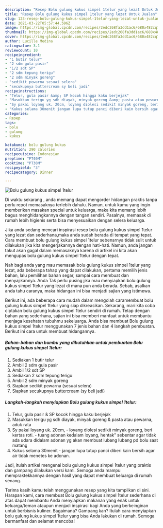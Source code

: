```yaml
---
description: "Resep Bolu gulung kukus simpel 1telur yang lezat Untuk Jualan"
title: "Resep Bolu gulung kukus simpel 1telur yang lezat Untuk Jualan"
slug: 123-resep-bolu-gulung-kukus-simpel-1telur-yang-lezat-untuk-jualan
date: 2021-03-22T05:57:44.596Z
image: https://img-global.cpcdn.com/recipes/2edc268fa3dd1ac6/680x482cq70/bolu-gulung-kukus-simpel-1telur-foto-resep-utama.jpg
thumbnail: https://img-global.cpcdn.com/recipes/2edc268fa3dd1ac6/680x482cq70/bolu-gulung-kukus-simpel-1telur-foto-resep-utama.jpg
cover: https://img-global.cpcdn.com/recipes/2edc268fa3dd1ac6/680x482cq70/bolu-gulung-kukus-simpel-1telur-foto-resep-utama.jpg
author: Lucille Medina
ratingvalue: 3.1
reviewcount: 10
recipeingredient:
- "1 butir telur"
- "2 sdm gula pasir"
- "1/2 sdt SP"
- "2 sdm tepung terigu"
- "2 sdm minyak goreng"
- "sedikit pewarna sesuai selera"
- "secukupnya buttercream sy beli jadi"
recipeinstructions:
- "Telur, gula pasir &amp; SP kocok hingga kaku berjejak"
- "Masukkan terigu yg sdh diayak, minyak goreng &amp; pasta atau pewarna, aduk rata"
- "Sy pakai loyang uk. 20cm, loyang diolesi sedikit minyak goreng, beri kertas roti. tuang adonan kedalam loyang, hentak&#34; sebentar agar tidak ada udara didalam adonan yg akan membuat lubang lubang pd bolu saat matang"
- "Kukus selama 30menit jangan lupa tutup panci diberi kain bersih agar air tidak menetes ke adonan."
categories:
- Resep
tags:
- bolu
- gulung
- kukus

katakunci: bolu gulung kukus 
nutrition: 290 calories
recipecuisine: Indonesian
preptime: "PT40M"
cooktime: "PT30M"
recipeyield: "3"
recipecategory: Dinner

---
```



![Bolu gulung kukus simpel 1telur](https://img-global.cpcdn.com/recipes/2edc268fa3dd1ac6/680x482cq70/bolu-gulung-kukus-simpel-1telur-foto-resep-utama.jpg)

Di waktu  sekarang , anda memang dapat mengorder hidangan praktis tanpa perlu repot memasaknya terlebih dahulu. Namun, untuk kamu yang ingin memberikan masakan special untuk keluarga, maka kita memang lebih bagus menghidangkannya dengan tangan sendiri. Pasalnya, memasak di rumah lebih higienis serta bisa menyesuaikan dengan selera keluarga.

Jika anda sedang mencari inspirasi resep bolu gulung kukus simpel 1telur yang lezat dan sederhana,maka anda sudah berada di tempat yang tepat. Cara membuat bolu gulung kukus simpel 1telur  sebenarnya tidak sulit untuk dilakukan jika kita mengerjakannya dengan hati-hati. Namun, anda jangan takut akan gagal dalam memasaknya 
karena di artikel ini kita akan mengupas bolu gulung kukus simpel 1telur dengan tepat.  



Nah bagi anda yang mau memasak bolu gulung kukus simpel 1telur yang lezat, ada beberapa tahap yang dapat dilakukan, pertama memilih jenis bahan, lalu pemilihan bahan segar, sampai cara membuat dan menyajikannya. Anda Tak perlu pusing jika mau menyiapkan bolu gulung kukus simpel 1telur yang lezat di mana pun anda berada. Sebab, asalkan anda  tahu caranya, maka hidangan ini bisa menjadi sajian yang istimewa.

Berikut ini, ada beberapa cara mudah dalam mengolah caramembuat bolu gulung kukus simpel 1telur yang siap dikreasikan. Sekarang, mari kita coba ciptakan bolu gulung kukus simpel 1telur sendiri di rumah. Tetap dengan bahan yang sederhana, sajian ini bisa memberi manfaat untuk membantu menjaga kesehatan tubuhmu sekeluarga. Anda bisa membuat Bolu gulung kukus simpel 1telur menggunakan 7 jenis bahan dan 4 langkah pembuatan. Berikut ini cara untuk membuat hidangannya.

<!--inarticleads1-->

##### Bahan-bahan dan bumbu yang dibutuhkan untuk pembuatan Bolu gulung kukus simpel 1telur:

1. Sediakan 1 butir telur
1. Ambil 2 sdm gula pasir
1. Ambil 1/2 sdt SP
1. Sediakan 2 sdm tepung terigu
1. Ambil 2 sdm minyak goreng
1. Siapkan sedikit pewarna (sesuai selera)
1. Siapkan secukupnya buttercream (sy beli jadi)




<!--inarticleads2-->

##### Langkah-langkah menyiapkan Bolu gulung kukus simpel 1telur:

1. Telur, gula pasir &amp; SP kocok hingga kaku berjejak
1. Masukkan terigu yg sdh diayak, minyak goreng &amp; pasta atau pewarna, aduk rata
1. Sy pakai loyang uk. 20cm, - loyang diolesi sedikit minyak goreng, beri kertas roti. - tuang adonan kedalam loyang, hentak&#34; sebentar agar tidak ada udara didalam adonan yg akan membuat lubang lubang pd bolu saat matang
1. Kukus selama 30menit - jangan lupa tutup panci diberi kain bersih agar air tidak menetes ke adonan.




Jadi, itulah artikel mengenai  bolu gulung kukus simpel 1telur  yang praktis dan gampang dilakukan versi kami. Semoga anda mampu mempraktekkannya dengan hasil yang dapat membuat keluarga di rumah senang. 

Terima kasih kamu telah menggunakan resep yang kita tampilkan di sini. Harapan kami, cara membuat  Bolu gulung kukus simpel 1telur sederhana di atas dapat membantu Anda menyiapkan makanan yang enak untuk keluarga/teman ataupun menjadi inspirasi bagi Anda yang berkeinginan untuk berbisnis kuliner. Bagaimana? Gampang kan? Itulah cara menyiapkan bolu gulung kukus simpel 1telur yang bisa Anda lakukan di rumah. Semoga bermanfaat dan selamat mencoba!

